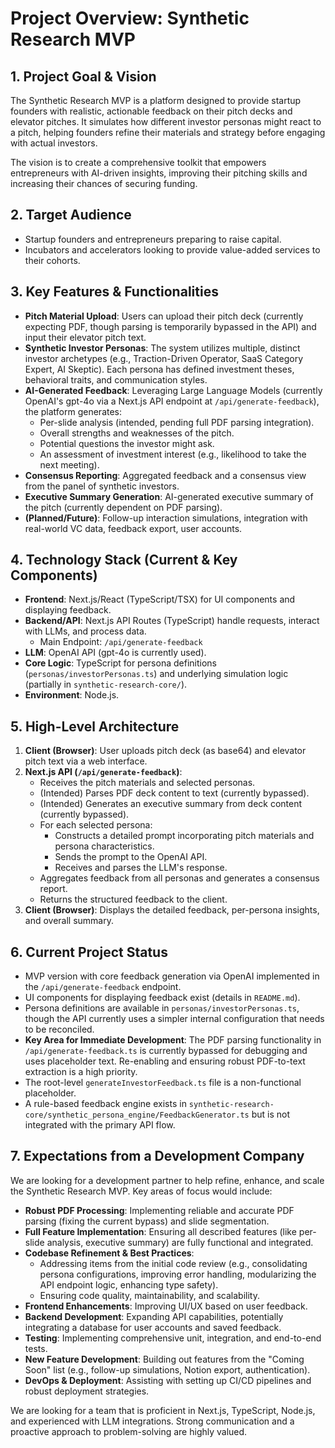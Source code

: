 # Project Overview: Synthetic Research MVP

## 1. Project Goal & Vision

The Synthetic Research MVP is a platform designed to provide startup founders with realistic, actionable feedback on their pitch decks and elevator pitches. It simulates how different investor personas might react to a pitch, helping founders refine their materials and strategy before engaging with actual investors.

The vision is to create a comprehensive toolkit that empowers entrepreneurs with AI-driven insights, improving their pitching skills and increasing their chances of securing funding.

## 2. Target Audience

- Startup founders and entrepreneurs preparing to raise capital.
- Incubators and accelerators looking to provide value-added services to their cohorts.

## 3. Key Features & Functionalities

- **Pitch Material Upload**: Users can upload their pitch deck (currently expecting PDF, though parsing is temporarily bypassed in the API) and input their elevator pitch text.
- **Synthetic Investor Personas**: The system utilizes multiple, distinct investor archetypes (e.g., Traction-Driven Operator, SaaS Category Expert, AI Skeptic). Each persona has defined investment theses, behavioral traits, and communication styles.
- **AI-Generated Feedback**: Leveraging Large Language Models (currently OpenAI's gpt-4o via a Next.js API endpoint at `/api/generate-feedback`), the platform generates:
    - Per-slide analysis (intended, pending full PDF parsing integration).
    - Overall strengths and weaknesses of the pitch.
    - Potential questions the investor might ask.
    - An assessment of investment interest (e.g., likelihood to take the next meeting).
- **Consensus Reporting**: Aggregated feedback and a consensus view from the panel of synthetic investors.
- **Executive Summary Generation**: AI-generated executive summary of the pitch (currently dependent on PDF parsing).
- **(Planned/Future)**: Follow-up interaction simulations, integration with real-world VC data, feedback export, user accounts.

## 4. Technology Stack (Current & Key Components)

- **Frontend**: Next.js/React (TypeScript/TSX) for UI components and displaying feedback.
- **Backend/API**: Next.js API Routes (TypeScript) handle requests, interact with LLMs, and process data.
    - Main Endpoint: `/api/generate-feedback`
- **LLM**: OpenAI API (gpt-4o is currently used).
- **Core Logic**: TypeScript for persona definitions (`personas/investorPersonas.ts`) and underlying simulation logic (partially in `synthetic-research-core/`).
- **Environment**: Node.js.

## 5. High-Level Architecture

1.  **Client (Browser)**: User uploads pitch deck (as base64) and elevator pitch text via a web interface.
2.  **Next.js API (`/api/generate-feedback`)**: 
    - Receives the pitch materials and selected personas.
    - (Intended) Parses PDF deck content to text (currently bypassed).
    - (Intended) Generates an executive summary from deck content (currently bypassed).
    - For each selected persona:
        - Constructs a detailed prompt incorporating pitch materials and persona characteristics.
        - Sends the prompt to the OpenAI API.
        - Receives and parses the LLM's response.
    - Aggregates feedback from all personas and generates a consensus report.
    - Returns the structured feedback to the client.
3.  **Client (Browser)**: Displays the detailed feedback, per-persona insights, and overall summary.

## 6. Current Project Status

- MVP version with core feedback generation via OpenAI implemented in the `/api/generate-feedback` endpoint.
- UI components for displaying feedback exist (details in `README.md`).
- Persona definitions are available in `personas/investorPersonas.ts`, though the API currently uses a simpler internal configuration that needs to be reconciled.
- **Key Area for Immediate Development**: The PDF parsing functionality in `/api/generate-feedback.ts` is currently bypassed for debugging and uses placeholder text. Re-enabling and ensuring robust PDF-to-text extraction is a high priority.
- The root-level `generateInvestorFeedback.ts` file is a non-functional placeholder.
- A rule-based feedback engine exists in `synthetic-research-core/synthetic_persona_engine/FeedbackGenerator.ts` but is not integrated with the primary API flow.

## 7. Expectations from a Development Company

We are looking for a development partner to help refine, enhance, and scale the Synthetic Research MVP. Key areas of focus would include:

- **Robust PDF Processing**: Implementing reliable and accurate PDF parsing (fixing the current bypass) and slide segmentation.
- **Full Feature Implementation**: Ensuring all described features (like per-slide analysis, executive summary) are fully functional and integrated.
- **Codebase Refinement & Best Practices**: 
    - Addressing items from the initial code review (e.g., consolidating persona configurations, improving error handling, modularizing the API endpoint logic, enhancing type safety).
    - Ensuring code quality, maintainability, and scalability.
- **Frontend Enhancements**: Improving UI/UX based on user feedback.
- **Backend Development**: Expanding API capabilities, potentially integrating a database for user accounts and saved feedback.
- **Testing**: Implementing comprehensive unit, integration, and end-to-end tests.
- **New Feature Development**: Building out features from the "Coming Soon" list (e.g., follow-up simulations, Notion export, authentication).
- **DevOps & Deployment**: Assisting with setting up CI/CD pipelines and robust deployment strategies.

We are looking for a team that is proficient in Next.js, TypeScript, Node.js, and experienced with LLM integrations. Strong communication and a proactive approach to problem-solving are highly valued. 